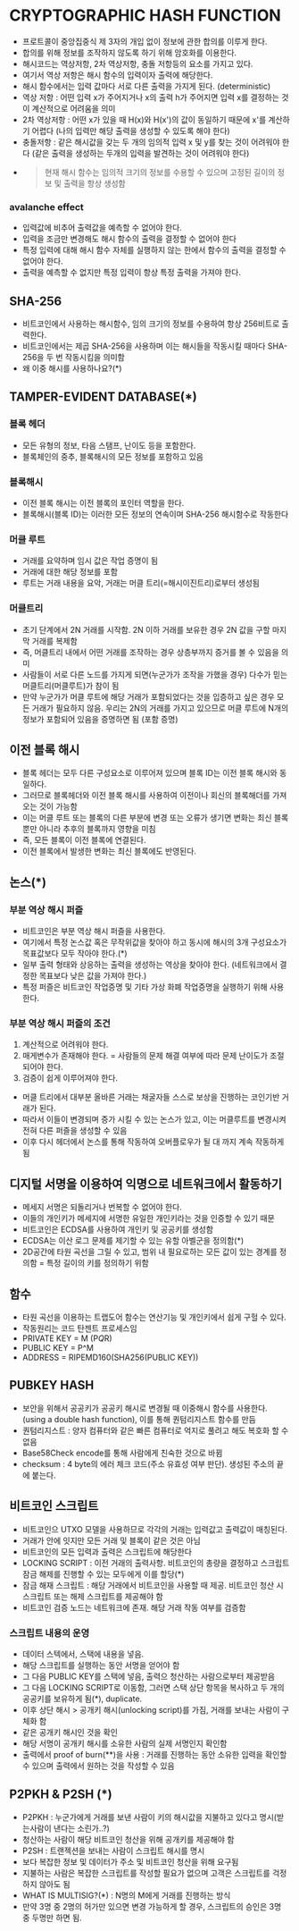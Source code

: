 
# CRYPTOGRAPHIC HASH FUNCTION

* 프로트콜이 중앙집중식 제 3자의 개입 없이 정보에 관한 합의를 이루게 한다.
* 합의를 위해 정보를 조작하지 않도록 하기 위해 암호화를 이용한다.
* 해시코드는 역상저항, 2차 역상저항, 충돌 저항등의 요소를 가지고 있다.
* 여기서 역상 저항은 해시 함수의 입력이자 출력에 해당한다.
* 해시 함수에서는 입력 값마다 서로 다른 출력을 가지게 된다. (deterministic)
* 역상 저항 : 어떤 입력 x가 주어지거나 x의 출력 h가 주어지면 입력 x를 결정하는 것이 계산적으로 어려움을 의미
* 2차 역상저항 : 어떤 x가 있을 때 H(x)와 H(x')의 값이 동일하기 때문에 x'를 계산하기 어렵다 (나의 입력만 해당 출력을 생성할 수 있도록 해야 한다)
* 충돌저항 : 같은 해시값을 갖는 두 개의 임의적 입력 x 및 y를 찾는 것이 어려워야 한다 (같은 출력을 생성하는 두개의 입력을 발견하는 것이 어려워야 한다)
* > 현재 해시 함수는 임의적 크기의 정보를 수용할 수 있으며 고정된 길이의 정보 및 출력을 항상 생성함
### avalanche effect
* 입력값에 비추어 출력값을 예측할 수 없어야 한다.
* 입력을 조금만 변경해도 해시 함수의 출력을 결정할 수 없어야 한다
* 특정 입력에 대해 해시 함수 자체를 실행하지 않는 한에서 함수의 출력을 결정할 수 없어야 한다.
* 출력을 예측할 수 없지만 특정 입력이 항상 특정 출력을 가져야 한다.

## SHA-256
* 비트코인에서 사용하는 해시함수, 임의 크기의 정보를 수용하여 항상 256비트로 출력한다.
* 비트코인에서는 제곱 SHA-256을 사용하며 이는 해시들을 작동시킬 때마다 SHA-256을 두 번 작동시킴을 의미함
* 왜 이중 해시를 사용하나요?(*)

## TAMPER-EVIDENT DATABASE(*)
### 블록 헤더
* 모든 유형의 정보, 타음 스탬프, 난이도 등을 포함한다.
* 블록체인의 중추, 블록해시의 모든 정보를 포함하고 있음
### 블록해시
* 이전 블록 해시는 이전 블록의 포인터 역할을 한다.
* 블록해시(블록 ID)는 이러한 모든 정보의 연속이며 SHA-256 해시함수로 작동한다
### 머클 루트
* 거래를 요약하며 임시 값은 작업 증명이 됨
* 거래에 대한 해당 정보를 포함
* 루트는 거래 내용을 요악, 거래는 머클 트리(=해시이진트리)로부터 생성됨

### 머클트리
* 초기 단계에서 2N 거래를 시작함. 2N 이하 거래를 보유한 경우 2N 값을 구할 마지막 거래를 복제함
* 즉, 머클트리 내에서 어떤 거래를 조작하는 경우 상층부까지 증거를 볼 수 있음을 의미
* 사람들이 서로 다른 노드를 가지게 되면(누군가가 조작을 가했을 경우) 다수가 믿는 머클트리(머클루트)가 참이 됨
* 만약 누군가가 머클 루트에 해당 거래가 포함되었다는 것을 입증하고 싶은 경우  모든 거래가 필요하지 않음. 우리는 2N의 거래를 가지고 있으므로 머클 루트에 N개의 정보가 포함되어 있음을 증명하면 됨 (포함 증명)

## 이전 블록 해시
* 블록 헤더는 모두 다른 구성요소로 이루어져 있으며 블록 ID는 이전 블록 해시와 동일하다.
* 그러므로 블록헤더와 이전 블록 해시를 사용하여 이전이나 회신의 블록해더를 가져오는 것이 가능함
* 이는 머클 루트 또는 블록의 다른 부분에 변경 또는 오류가 생기면 변화는 최신 블록 뿐만 아니라 추후의 블록까지 영향을 미침
* 즉, 모든 블록이 이전 블록에 연결된다.
* 이전 블록에서 발생한 변화는 최신 블록에도 반영된다.

## 논스(*)

### 부분 역상 해시 퍼즐
* 비트코인은 부분 역상 해시 퍼즐을 사용한다.
* 여기에서 특정 논스값 혹은 무작위값을 찾아야 하고 동시에 해시의  3개 구성요소가 목표값보다 모두 작아야 한다.(*)
* 일부 출력 형태와 상응하는 출력을 생성하는 역상을 찾아야 한다. (네트워크에서 결정한 목표보다 낮은 값을 가져야 한다.)
* 특정 퍼즐은 비트코인 작업증명 및 기타 가상 화폐 작업증명을 실행하기 위해 사용한다.

### 부분 역상 해시 퍼즐의 조건
1. 계산적으로 어려워야 한다.
2. 매게변수가 존재해야 한다. = 사람들의 문제 해결 여부에 따라 문제 난이도가 조절되어야 한다.
3. 검증이 쉽게 이루어져야 한다.
* 머클 트리에서 대부분 올바른 거래는 채굴자들 스스로 보상을 진행하는 코인기반 거래가 된다.
* 따라서 이들이 변경되며 증가 시킬 수 있는 논스가 있고, 이는 머클루트를 변경시켜 전혀 다른 퍼즐을 생성할 수 있음
* 이후 다시 헤더에서 논스를 통해 작동하여 오버플로우가 될 대 까지 계속 작동하게 됨

## 디지털 서명을 이용하여 익명으로 네트워크에서 활동하기
* 메세지 서명은 되돌리거나 번복할 수 없어야 한다.
* 이들의 개인키가 메세지에 서명한 유일한 개인키라는 것을 인증할 수 있기 때문
* 비트코인은 ECDSA를 사용하여 개인키 및 공공키를 생성함
* ECDSA는 이산 로그 문제를 제기할 수 있는 유할 아벨군을 정의함(*)
* 2D공간에 타원 곡선을 그릴 수 있고, 범위 내 필요로하는 모든 값이 있는 경계를 정의함 = 특정 길이의 키를 정의하기 위함

## 함수
* 타원 곡선을 이용하는 트랩도어 함수는 연산기능 및 개인키에서 쉽게 구헐 수 있다.
* 작동원리는 코드 탄젠트 프로세스임
* PRIVATE KEY = M (P*Q*R)
* PUBLIC KEY = P^M
* ADDRESS = RIPEMD160(SHA256(PUBLIC KEY))

## PUBKEY HASH

* 보안을 위해서 공공키가 공공키 해시로 변경될 때 이중해시 함수를 사용한다. (using a double hash function), 이를 통해 퀀텀리지스트 함수를 만듬
* 퀀텀리지스트 : 양자 컴퓨터와 같은 빠른 컴퓨터로 억지로 풀려고 해도 복호화 할 수 없음
* Base58Check encode를 통해 사람에게 친숙한 것으로 바뀜
* checksum : 4 byte의 에러 체크 코드(주소 유효성 여부 판단). 생성된 주소의 끝에 붙는다.

## 비트코인 스크립트
* 비트코인으 UTXO 모델을 사용하므로 각각의 거래는 입력값고 출력값이 매칭된다.
* 거래가 안에 잇지만 모든 거래 및 블록이 같은 것은 아님
* 비트코인의 모든 입력과 출력은 스크립트에 해당한다
* LOCKING SCRIPT : 이전 거래의 출력사항. 비트코인의 총량을 결정하고 스크립트 잠금 해제를 진행할 수 있는 모두에게 이를 할당(*)
* 잠금 해재 스크립트 : 해당 거래에서 비트코인을 사용할 때 제공. 비트코인 청산 시 스크립트 또는 해제 스크립트를 제공해야 함
* 비트코인 검증 노드는 네트워크에 존재. 해당 거래 작동 여부를 검증함

### 스크립트 내용의 운영
* 데이터 스텍에서, 스택에 내용을 넣음.
* 해당 스크립트를 실행하는 동안 서명을 얻어야 함<SIG>
* 그 다음 PUBLIC KEY를 스택에 넣음, 출력으 청산하는 사람으로부터 제공받음
* 그 다음 LOCKING SCRIPT로 이동함, 그러면 스택 상단 항목을 복사하고 두 개의 공공키를 보유하게 됨(*), duplicate.
* 이후 상단 해시 > 공개키 해시(unlocking script)를 가짐, 거래를 보내는 사람이 구체화 함
* 같은 공개키 해시인 것을 확인
* 해당 서명이 공개키 해시를 소유한 사람의 실제 서명인지 확인함
* 출력에서 proof of burn(**)을 사용 : 거래를 진행하는 동안 소유한 입력을 확인할 수 있으며 출력에서 원하는 것을 작성할 수 있음

## P2PKH & P2SH (*)
*  P2PKH  : 누군가에게 거래를 보낸 사람이 키의 해시값을 지불하고 있다고 명시(받는사람이 낸다는 소린가..?)
* 청산하는 사람이 해당 비트코인 청산을 위해 공개키를 제공해야 함
*   P2SH : 트랜젝션을 보내는 사람이 스크립트 해시를 명시
* 보다 복잡한 정보 및 데이터가 주소 및 비트코인 청산을 위해 요구됨
* 지불하는 사람은 복잡한 스크립트를 작성할 필요가 없으며 고객은 스크립트를 걱정하지 않아도 됨
*  WHAT IS MULTISIG?(*) : N명의 M에게 거래를 진행하는 방식
* 만약 3명 중 2명의 허가만 있으면 변경 가능하게 할 경우, 스크립트의 승인은 3명 중 두명만 하면 됨.
